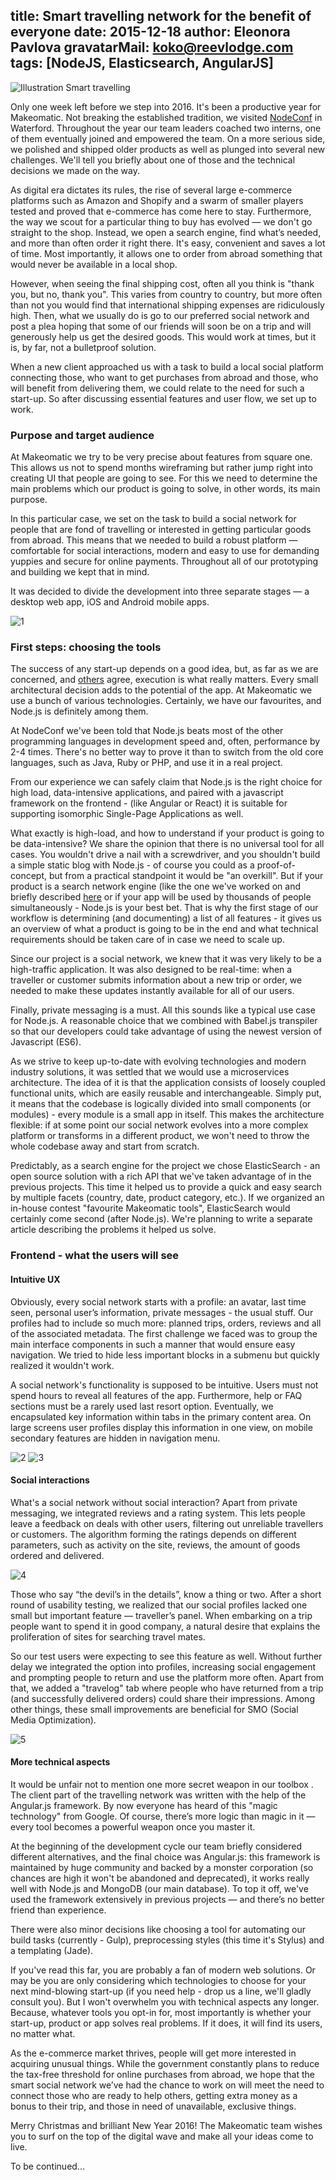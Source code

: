 title: Smart travelling network for the benefit of everyone
date: 2015-12-18
author: Eleonora Pavlova
gravatarMail: koko@reevlodge.com
tags: [NodeJS, Elasticsearch, AngularJS]
---

![Illustration Smart travelling](/blog/images/f4f_main.jpg)

Only one week left before we step into 2016. It's been a productive year for Makeomatic. Not breaking the established tradition, we visited [NodeConf](http://nodeconfeu.com/) in Waterford. Throughout the year our team leaders coached two interns, one of them eventually joined and empowered the team. On a more serious side, we polished and shipped older products as well as plunged into several new challenges. We'll tell you briefly about one of those and the technical decisions we made on the way.

<!-- more -->

As digital era dictates its rules, the rise of several large e-commerce platforms such as Amazon and Shopify and a swarm of smaller players tested and proved that e-commerce has come here to stay. Furthermore, the way we scout for a particular thing to buy has evolved — we don't go straight to the shop. Instead, we open a search engine, find what’s needed, and more than often order it right there. It's easy, convenient and saves a lot of time. Most importantly, it allows one to order from abroad something that would never be available in a local shop. 

However, when seeing the final shipping cost, often all you think is "thank you, but no, thank you". This varies from country to country, but more often than not you would find that international shipping expenses are ridiculously high. Then, what we usually do  is go to our preferred social network and post a plea hoping that some of our friends will soon be on a trip and will generously help us get the desired goods. This would work at times, but it is, by far, not a bulletproof solution.

When a new client approached us with a task to build a local social platform connecting those, who want to get purchases from abroad and those, who will benefit from delivering them, we could relate to the need for such a start-up. So after discussing essential features and user flow, we set up to work.  

### Purpose and target audience

At Makeomatic we try to be very precise about features from square one. This allows us not to spend months wireframing but rather jump right into creating UI that people are going to see. For this we need to determine the main problems which our product is going to solve, in other words, its main purpose. 

In this particular case, we set on the task to build a social network for people that are fond of travelling or interested in getting particular goods from abroad. This means that we needed to build a robust platform — comfortable for social interactions, modern and easy to use for demanding yuppies and secure for online payments. Throughout all of our prototyping and building we kept that in mind.

It was decided to divide the development into three separate stages — a desktop web app, iOS and Android mobile apps.

![1](/blog/images/1.jpg)

### First steps: choosing the tools

The success of any start-up depends on a good idea, but, as far as we are concerned, and [others](https://sivers.org/multiply) agree, execution is what really matters. Every small architectural decision adds to the potential of the app. At Makeomatic we use a bunch of various technologies. Certainly, we have our favourites, and Node.js is definitely among them. 

At NodeConf we've been told that Node.js beats most of the other programming languages in development speed and, often, performance by 2-4 times. There's no better way to prove it than to switch from the old core languages, such as Java, Ruby or PHP, and use it in a real project. 

From our experience we can safely claim that Node.js is the right choice for high load, data-intensive applications, and paired with a javascript framework on the frontend - (like Angular or React) it is suitable for supporting isomorphic Single-Page Applications as well. 

What exactly is high-load, and how to understand if your product is going to be data-intensive?  We share the opinion that there is no universal tool for all cases. You wouldn't drive a nail with a screwdriver, and you shouldn't build a simple static blog with Node.js - of course you could as a proof-of-concept, but from a practical standpoint it would be "an overkill". But if your product is a search network engine (like the one we've worked on and briefly described [here](https://en.makeomatic.ru/blog/2015/11/27/people_search_engine) or if your app will be used by thousands of people simultaneously - Node.js is your best bet. That is why the first stage of our workflow is determining (and documenting) a list of all features - it gives us an overview of what a product is going to be in the end and what technical requirements should be taken care of in case we need to scale up.

Since our project is a social network, we knew that it was very likely to be a high-traffic application. It was also designed to be real-time: when a traveller or customer submits  information about a new trip or order, we needed to make these updates instantly available for all of our users. 

Finally, private messaging is a must. All this sounds like a typical use case for Node.js. A reasonable choice that we combined with Babel.js transpiler so that our developers could take advantage of using the newest version of Javascript (ES6).  

As we strive to keep up-to-date with evolving technologies and modern industry solutions, it was settled that we would use a microservices architecture. The idea of it is that the application consists of loosely coupled functional units, which are easily reusable and interchangeable. Simply put, it means that the codebase is logically divided into small components (or modules) - every module is a small app in itself. This makes the architecture flexible: if at some point our social network evolves into a more complex platform or transforms in a different product, we won't need to throw the whole codebase away and start from scratch. 

Predictably, as a search engine for the project we chose ElasticSearch - an open source solution with a rich API that we've taken advantage of in the previous projects. This time it helped us to provide a quick and easy search by multiple facets (country, date, product category, etc.). If we organized an in-house contest "favourite Makeomatic tools", ElasticSearch would certainly come second (after Node.js). We're planning to write a separate article describing the problems it helped us solve.

### Frontend - what the users will see

#### Intuitive UX

Obviously, every social network starts with a profile: an avatar, last time seen, personal user’s information, private messages - the usual stuff. Our profiles had to include so much more: planned trips, orders, reviews and all of the associated metadata. The first challenge we faced was to group the main interface components in such a manner that would ensure easy navigation. We tried to hide less important blocks in a submenu but quickly realized it wouldn't work. 

A social network's functionality is supposed to be intuitive. Users must not spend  hours to reveal all features of the app. Furthermore, help or FAQ sections must be a rarely used last resort option. Eventually, we encapsulated key information within tabs in the primary content area. On large screens user profiles display this information in one view, on mobile secondary features are hidden in navigation menu.

![2](/blog/images/2.jpg)
![3](/blog/images/3.jpg)



#### Social interactions

What's a social network without social interaction? Apart from private messaging, we integrated reviews and a rating system. This lets people leave a feedback on deals with other users, filtering out unreliable travellers or customers. The algorithm forming the ratings depends on different parameters, such as activity on the site, reviews, the amount of goods ordered and delivered.

![4](/blog/images/4.jpg)


Those who say “the devil’s in the details”, know a thing or two. After a short round of usability testing, we realized that our social profiles lacked one small but important feature — traveller’s panel. When embarking on a trip people want to spend it in good company, a natural desire that explains the proliferation of sites for searching travel mates. 

So our test users were expecting to see this feature as well. Without further delay we integrated the option into profiles, increasing social engagement and prompting people to return and use the platform more often. Apart from that, we added a "travelog" tab where people who have returned from a trip (and successfully delivered orders) could share their impressions. Among other things, these small improvements are beneficial for SMO (Social Media Optimization).

![5](/blog/images/5.png)

#### More technical aspects

It would be unfair not to mention one more secret weapon in our toolbox . The client part of the travelling network was written with the help of the Angular.js framework. By now everyone has heard of this "magic technology" from Google. Of course, there’s more logic than magic in it — every tool becomes a powerful weapon once you master it. 

At the beginning of the development cycle our team briefly considered different alternatives, and the final choice was Angular.js: this framework is maintained by huge community and backed by a monster corporation (so chances are high it won't be abandoned and deprecated), it works really well with Node.js and MongoDB (our main database). To top it off, we've used the framework extensively in previous projects — and there’s no better friend than experience.

There were also minor decisions like choosing a tool for automating our build tasks (currently - Gulp), preprocessing styles (this time it's Stylus) and a templating (Jade).

If you've read this far, you are probably a fan of modern web solutions. Or may be you are only considering which technologies to choose for your next mind-blowing start-up (if you need help - drop us a line, we'll gladly consult you). But I won't overwhelm you with technical aspects any longer. Because, whatever tools you opt-in  for, most importantly is whether your start-up, product or app solves real problems. If it does, it will find its users, no matter what. 

As the e-commerce market thrives, people will get more interested in acquiring unusual things. While the government constantly plans to reduce the tax-free threshold for online purchases from abroad, we hope that the smart social network we’ve had the chance to work on will meet the need to connect those who are ready to help others, getting extra money as a bonus to their trip, and those in need of unavailable, exclusive things. 

Merry Christmas and brilliant New Year 2016! The Makeomatic team wishes you to surf on the top of the digital wave and make all your ideas come to live.

To be continued...



